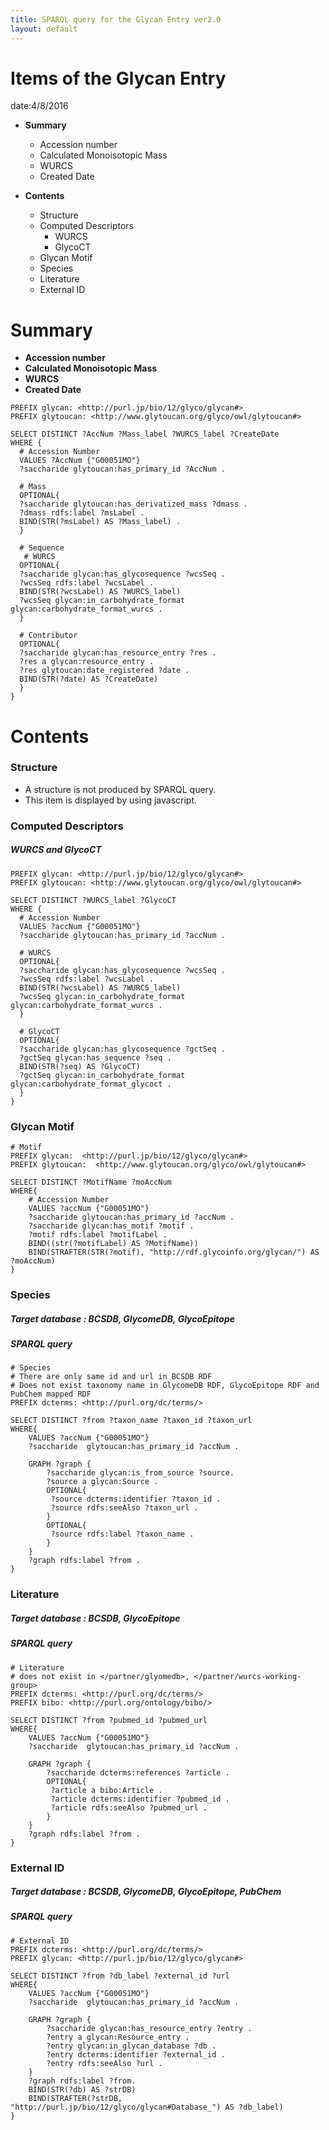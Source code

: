 ```yaml
---
title: SPARQL query for the Glycan Entry ver2.0 
layout: default
---
```


# Items of the Glycan Entry

date:4/8/2016

* **Summary**
	* Accession number
	* Calculated Monoisotopic Mass
	* WURCS
	* Created Date

* **Contents**
	* Structure
	* Computed Descriptors
		* WURCS
		* GlycoCT
	* Glycan Motif
	* Species
	* Literature
	* External ID

# Summary

* **Accession number**
* **Calculated Monoisotopic Mass**
* **WURCS**
* **Created Date**


```
PREFIX glycan: <http://purl.jp/bio/12/glyco/glycan#>
PREFIX glytoucan: <http://www.glytoucan.org/glyco/owl/glytoucan#>

SELECT DISTINCT ?AccNum ?Mass_label ?WURCS_label ?CreateDate
WHERE {
  # Accession Number
  VALUES ?AccNum {"G00051MO"}
  ?saccharide glytoucan:has_primary_id ?AccNum .

  # Mass
  OPTIONAL{
  ?saccharide glytoucan:has_derivatized_mass ?dmass .
  ?dmass rdfs:label ?msLabel .
  BIND(STR(?msLabel) AS ?Mass_label) .
  }

  # Sequence
   # WURCS
  OPTIONAL{
  ?saccharide glycan:has_glycosequence ?wcsSeq .
  ?wcsSeq rdfs:label ?wcsLabel .
  BIND(STR(?wcsLabel) AS ?WURCS_label)
  ?wcsSeq glycan:in_carbohydrate_format glycan:carbohydrate_format_wurcs .
  }

  # Contributor
  OPTIONAL{
  ?saccharide glycan:has_resource_entry ?res .
  ?res a glycan:resource_entry .
  ?res glytoucan:date_registered ?date .
  BIND(STR(?date) AS ?CreateDate) 
  }
} 
```



# Contents 

### Structure

* A structure is not produced by SPARQL query.
* This item is displayed by using javascript.

### Computed Descriptors


#####  WURCS and GlycoCT

```
PREFIX glycan: <http://purl.jp/bio/12/glyco/glycan#>
PREFIX glytoucan: <http://www.glytoucan.org/glyco/owl/glytoucan#>

SELECT DISTINCT ?WURCS_label ?GlycoCT 
WHERE {
  # Accession Number
  VALUES ?accNum {"G00051MO"}
  ?saccharide glytoucan:has_primary_id ?accNum .

  # WURCS
  OPTIONAL{
  ?saccharide glycan:has_glycosequence ?wcsSeq .
  ?wcsSeq rdfs:label ?wcsLabel .
  BIND(STR(?wcsLabel) AS ?WURCS_label)
  ?wcsSeq glycan:in_carbohydrate_format glycan:carbohydrate_format_wurcs .
  }

  # GlycoCT
  OPTIONAL{
  ?saccharide glycan:has_glycosequence ?gctSeq .
  ?gctSeq glycan:has_sequence ?seq .
  BIND(STR(?seq) AS ?GlycoCT)
  ?gctSeq glycan:in_carbohydrate_format glycan:carbohydrate_format_glycoct .
  }
} 
```


### Glycan Motif

```
# Motif 
PREFIX glycan:  <http://purl.jp/bio/12/glyco/glycan#>
PREFIX glytoucan:  <http://www.glytoucan.org/glyco/owl/glytoucan#>

SELECT DISTINCT ?MotifName ?moAccNum
WHERE{
	# Accession Number
	VALUES ?accNum {"G00051MO"}
	?saccharide glytoucan:has_primary_id ?accNum .
	?saccharide glycan:has_motif ?motif .
	?motif rdfs:label ?motifLabel .
	BIND((str(?motifLabel) AS ?MotifName))
	BIND(STRAFTER(STR(?motif), "http://rdf.glycoinfo.org/glycan/") AS ?moAccNum)
} 
```


### Species

##### Target database : BCSDB, GlycomeDB, GlycoEpitope 

##### SPARQL query

```
# Species
# There are only same id and url in BCSDB RDF
# Does not exist taxonomy name in GlycomeDB RDF, GlycoEpitope RDF and PubChem mapped RDF
PREFIX dcterms: <http://purl.org/dc/terms/>

SELECT DISTINCT ?from ?taxon_name ?taxon_id ?taxon_url 
WHERE{
	VALUES ?accNum {"G00051MO"}
	?saccharide  glytoucan:has_primary_id ?accNum .

	GRAPH ?graph {
		?saccharide glycan:is_from_source ?source.
		?source a glycan:Source .
		OPTIONAL{
		 ?source dcterms:identifier ?taxon_id .
		 ?source rdfs:seeAlso ?taxon_url .
		}
		OPTIONAL{
		 ?source rdfs:label ?taxon_name .
		}
	}
	?graph rdfs:label ?from .
}
```


### Literature

##### Target database : BCSDB, GlycoEpitope 

##### SPARQL query

```
# Literature
# does not exist in </partner/glyomedb>, </partner/wurcs-working-group> 
PREFIX dcterms: <http://purl.org/dc/terms/>
PREFIX bibo: <http://purl.org/ontology/bibo/>

SELECT DISTINCT ?from ?pubmed_id ?pubmed_url
WHERE{
	VALUES ?accNum {"G00051MO"}
	?saccharide  glytoucan:has_primary_id ?accNum .
	
	GRAPH ?graph {
		?saccharide dcterms:references ?article .	
		OPTIONAL{
		 ?article a bibo:Article .
		 ?article dcterms:identifier ?pubmed_id .
		 ?article rdfs:seeAlso ?pubmed_url .
		}
	}
	?graph rdfs:label ?from .
}
```


### External ID

##### Target database : BCSDB, GlycomeDB, GlycoEpitope, PubChem 

##### SPARQL query

```
# External ID
PREFIX dcterms: <http://purl.org/dc/terms/>
PREFIX glycan: <http://purl.jp/bio/12/glyco/glycan#> 

SELECT DISTINCT ?from ?db_label ?external_id ?url
WHERE{
	VALUES ?accNum {"G00051MO"}
	?saccharide  glytoucan:has_primary_id ?accNum .
	
	GRAPH ?graph {
		?saccharide glycan:has_resource_entry ?entry .
		?entry a glycan:Resource_entry .
		?entry glycan:in_glycan_database ?db .
		?entry dcterms:identifier ?external_id .
		?entry rdfs:seeAlso ?url .
	}
	?graph rdfs:label ?from.	
	BIND(STR(?db) AS ?strDB)
	BIND(STRAFTER(?strDB, "http://purl.jp/bio/12/glyco/glycan#Database_") AS ?db_label)
}
```

